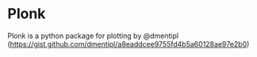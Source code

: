 # Plonk
Plonk is a python package for plotting by @dmentipl (https://gist.github.com/dmentipl/a8eaddcee9755fd4b5a60128ae97e2b0) 
